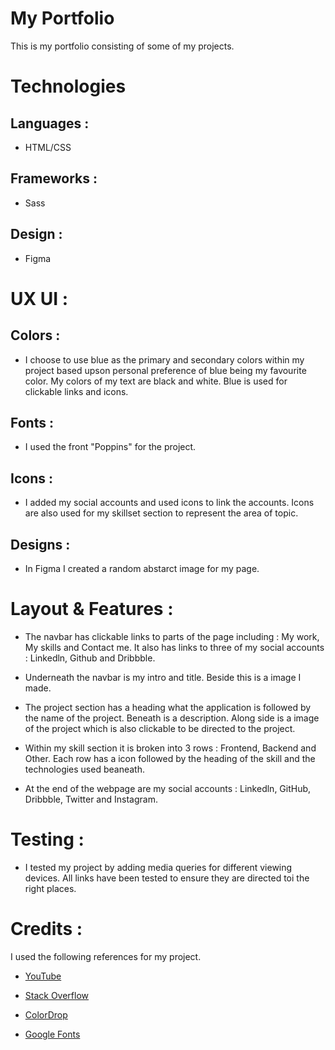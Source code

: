 # My Portfolio

This is my portfolio consisting of some of my projects.

# Technologies

## Languages :

- HTML/CSS

## Frameworks :

- Sass

## Design :

- Figma

# UX UI :

## Colors :

- I choose to use blue as the primary and secondary colors within my project based upson personal preference of blue being my favourite color. My colors of my text are black and white. Blue is used for clickable links and icons.

## Fonts :

- I used the front "Poppins" for the project.

## Icons :

- I added my social accounts and used icons to link the accounts. Icons are also used for my skillset section to represent the area of topic.

## Designs :

- In Figma I created a random abstarct image for my page.

# Layout & Features :

- The navbar has clickable links to parts of the page including : My work, My skills and Contact me. It also has links to three of my social accounts : Linkedln, Github and Dribbble.

- Underneath the navbar is my intro and title. Beside this is a image I made.

- The project section has a heading what the application is followed by the name of the project. Beneath is a description. Along side is a image of the project which is also clickable to be directed to the project.

- Within my skill section it is broken into 3 rows : Frontend, Backend and Other. Each row has a icon followed by the heading of the skill and the technologies used beaneath.

* At the end of the webpage are my social accounts : Linkedln, GitHub, Dribbble, Twitter and Instagram.

# Testing :

- I tested my project by adding media queries for different viewing devices. All links have been tested to ensure they are directed toi the right places.

# Credits :

I used the following references for my project.

- [YouTube](https://www.youtube.com/watch?v=9iUJJHEIpls)

- [Stack Overflow](https://stackoverflow.com/)

- [ColorDrop](https://colordrop.io/popular/)

- [Google Fonts](https://fonts.google.com/)
